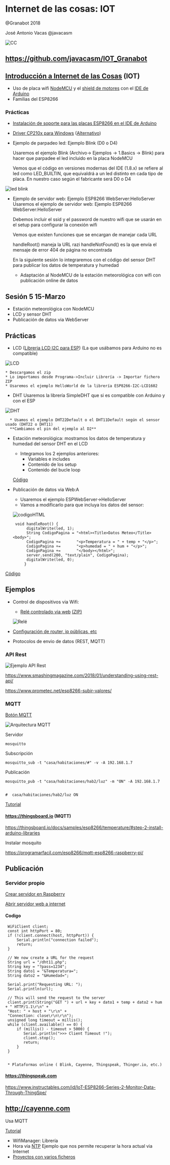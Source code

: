 # Internet de las cosas: IOT

@Granabot  2018

José Antonio Vacas @javacasm

![CC](https://raw.githubusercontent.com/javacasm/ArduinoAvanzadoDE2017/master/images/Licencia_CC_peque.png)

## https://github.com/javacasm/IOT_Granabot



## [Introducción a Internet de las Cosas](IOT.md) (IOT)

* Uso de placa wifi [NodeMCU](./NodeMCU.md) y el [shield de motores](./MotorShield.md) con el [IDE de Arduino](./ConfiguracionIDE.md)
* Familias del ESP8266

### Prácticas
* [Instalación de soporte para las placas ESP8266 en el IDE de Arduino](./ConfiguracionIDE.md)
* [Driver CP210x para Windows](https://www.silabs.com/products/development-tools/software/usb-to-uart-bridge-vcp-drivers) ([Alternativo](https://www.silabs.com/documents/public/software/CP210x_Windows_Drivers.zip))
* Ejemplo de parpadeo led: Ejemplo Blink (D0 o D4)

  Usaremos el ejemplo Blink (Archivo-> Ejemplos -> 1.Basics -> Blink) para hacer que parpadee el led incluido en la placa NodeMCU

  Vemos que el código en versiones modernas del IDE (1.8.x) se refiere al led como LED_BUILTIN, que equivaldrá a un led distinto en cada tipo de placa.
  En nuestro caso según el fabricante será D0 o D4

![led blink](./images/1.ESP_Led_bb.png)

* Ejemplo de servidor web: Ejemplo ESP8266 WebServer:HelloServer
  Usaremos el ejemplo de servidor web: Ejemplo ESP8266 WebServer:HelloServer

  Debemos incluir el ssid y el password de nuestro wifi que se usarán en el setup para configurar la conexión wifi

  Vemos que existen funciones que se encargan de manejar cada URL

    handleRoot() maneja la URL razi
    handleNotFound() es la que envía el mensaje de error 404 de página no encontrada


  En la siguiente sesión lo integraremos con el código del sensor DHT para publicar los datos de temperatura y humedad
  * Adaptación al NodeMCU de la estación meteorológica con wifi con publicación online de datos

## Sesión 5 15-Marzo
* Estación meteorológica con NodeMCU
* LCD y sensor DHT
* Publicación de datos via WebServer

## Prácticas

  * LCD ([Libreria LCD I2C para ESP](codigo/ESP8266-I2C-LCD1602.zip)) (La que usábamos para Arduino no es compatible)

  ![LCD](./images/2.ESP_LCD_bb.png)

    * Descargamos el zip
    * Lo importamos desde Programa->Incluir Librería -> Importar fichero ZIP
    * Usaremos el ejemplo HelloWorld de la librería ESP8266-I2C-LCD1602


  * DHT Usaremos la librería SimpleDHT que si es compatible con Arduino y con el ESP

  ![DHT](./images/3.ESP_DHT-LCD_bb.png)

      * Usamos el ejemplo DHT22Default o el DHT11Default según el sensor usado (DHT22 o DHT11)
      **Cambiamos el pin del ejemplo al D2**


  * Estación meteorológica: mostramos los datos de temperatura y humedad del sensor DHT en el LCD

      * Integramos los 2 ejemplos anteriores:
          * Variables e includes
          * Contenido de los setup
          * Contenido del bucle loop

       [Código](./codigo/Estacion_Meteorologica/Estacion_Meteorologica.ino)


 * Publicación de datos via Web:A

     * Usaremos el ejemplo ESPWebServer->HelloServer
     * Vamos a modificarlo para que incluya los datos del sensor:

     ![codigoHTML](./images/codigoHTML.png)


        void handleRoot() {
             digitalWrite(led, 1);
             String CodigoPagina = "<html><Title>Datos Meteo</Title><body>";
             CodigoPagina +=       "<p>Temperatura = " + temp + "</p>";
             CodigoPagina +=       "<p>humedad = " + hum + "</p>";
             CodigoPagina +=       "</body></html>";
             server.send(200, "text/plain", CodigoPagina);
             digitalWrite(led, 0);
            }





[Código](./codigo/ESP_MeteoServer/ESP_MeteoServer.ino)


## Ejemplos
* Control de dispositivos via Wifi:
  * [Relé controlado via web](./codigo/ControlRelesWeb) [(ZIP)](./codigo/ControlRelesWeb.zip)

  ![Relé](./images/4.ESP_DHT-LCD_rele_bb.png)

* [Configuración de router, ip públicas, etc](./routers.md)

* Protocolos de envio de datos (REST, MQTT)

### API Rest

![Ejemplo API Rest](https://static.techtalk.vn/wp-content/uploads/2016/04/RESTful-API-design-1014x457.jpg)

https://www.smashingmagazine.com/2018/01/understanding-using-rest-api/

https://www.prometec.net/esp8266-subir-valores/

### MQTT

[Botón MQTT](http://kaizoku.azurewebsites.net/2018/01/15/iot-button-part-1-arduino-mqtt-client)

![Arquitectura MQTT](./images/MQTT_arquitectura.png)


Servidor

    mosquitto

Subscripción

    mosquitto_sub -t "casa/habitaciones/#" -v -A 192.168.1.7



Publicación


    mosquitto_pub -t "casa/habitaciones/hab2/luz" -m "ON" -A 192.168.1.7


    #  casa/habitaciones/hab2/luz ON


[Tutorial](https://ricveal.com/blog/primeros-pasos-mqtt/)

#### https://thingsboard.io (MQTT)

https://thingsboard.io/docs/samples/esp8266/temperature/#step-2-install-arduino-libraries

Instalar mosquito

https://programarfacil.com/esp8266/mqtt-esp8266-raspberry-pi/

## Publicación

### Servidor propio

[Crear servidor en Raspberry](https://www.prometec.net/raspberry-pi-servidor/)

[Abrir servidor web a internet](https://www.prometec.net/raspberry-servidor-internet/)


#### Codigo


     WiFiClient client;
     const int httpPort = 80;
     if (!client.connect(host, httpPort)) {
         Serial.println("connection failed");
         return;
     }

     // We now create a URL for the request
     String url = "/dht11.php";
     String key = "?pass=1234";
     String dato1 = "&Temperatura=";
     String dato2 = "&Humedad=";

     Serial.print("Requesting URL: ");
     Serial.println(url);

     // This will send the request to the server
     client.print(String("GET ") + url + key + dato1 + temp + dato2 + hum + " HTTP/1.1\r\n" +
     "Host: " + host + "\r\n" +
     "Connection: close\r\n\r\n");
     unsigned long timeout = millis();
     while (client.available() == 0) {
         if (millis() - timeout > 5000) {
            Serial.println(">>> Client Timeout !");
            client.stop();
            return;
         }
     }


     * Plataformas online ( Blink, Cayenne, Thingspeak, Thinger.io, etc.)

#### https://thingspeak.com     

https://www.instructables.com/id/IoT-ESP8266-Series-2-Monitor-Data-Through-ThingSpe/

## http://cayenne.com

Usa MQTT

[Tutorial](https://programarfacil.com/blog/arduino-blog/cayenne-mydevices-arduino-sensores-iot/)


* WifiManager: Librería
* Hora via [NTP](./codigo/NTP) Ejemplo que nos permite recuperar la hora actual via Internet
* [Proyectos con varios ficheros](ProyectoVariosFicheros/README.md)
